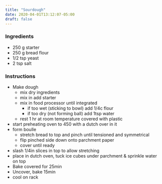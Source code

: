 ```yaml
---
title: "Sourdough"
date: 2020-04-01T13:12:07-05:00
draft: false
---
```



### Ingredients
 - 250 g starter
- 250 g bread flour
- 1/2 tsp yeast
- 2 tsp salt


### Instructions

- Make dough
	- mix dry ingredients
	- mix in add starter
	- mix in food processor until integrated
		- if too wet (sticking to bowl) add 1/4c flour
		- if too dry (not forming ball) add 1tsp water
	- rest 1 hr at room temperature covered with plastic
- start preheating oven to 450 with a dutch over in it
- form boulle
	- stretch bread to top and pinch until tensioned and symmetrical
	- flip pinched side down onto parchment paper
	- cover until ready
- slash 1/4in slices in top to allow stretching
- place in dutch oven, tuck ice cubes under parchment & sprinkle water on top
- Bake covered for 25min
- Uncover, bake 15min
- cool on rack


